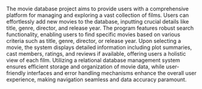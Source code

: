 The movie database project aims to provide users with a comprehensive platform for managing and exploring a vast collection of films. Users can effortlessly add new movies to the database, inputting crucial details like title, genre, director, and release year. The program features robust search functionality, enabling users to find specific movies based on various criteria such as title, genre, director, or release year. Upon selecting a movie, the system displays detailed information including plot summaries, cast members, ratings, and reviews if available, offering users a holistic view of each film. Utilizing a relational database management system ensures efficient storage and organization of movie data, while user-friendly interfaces and error handling mechanisms enhance the overall user experience, making navigation seamless and data accuracy paramount.
